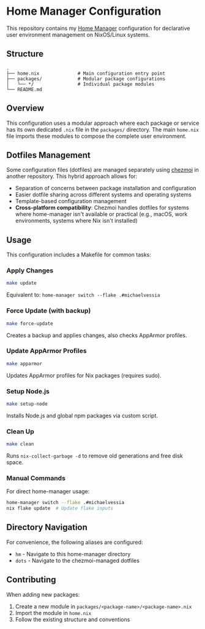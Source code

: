 # Home Manager Configuration

This repository contains my [Home Manager](https://github.com/nix-community/home-manager) configuration for declarative user environment management on NixOS/Linux systems.

## Structure

```
.
├── home.nix              # Main configuration entry point
├── packages/             # Modular package configurations
│   └── */                # Individual package modules
└── README.md
```

## Overview

This configuration uses a modular approach where each package or service has its own dedicated `.nix` file in the `packages/` directory. The main `home.nix` file imports these modules to compose the complete user environment.

## Dotfiles Management

Some configuration files (dotfiles) are managed separately using [chezmoi](https://www.chezmoi.io/) in another repository. This hybrid approach allows for:
- Separation of concerns between package installation and configuration
- Easier dotfile sharing across different systems and operating systems
- Template-based configuration management
- **Cross-platform compatibility**: Chezmoi handles dotfiles for systems where home-manager isn't available or practical (e.g., macOS, work environments, systems where Nix isn't installed)

## Usage

This configuration includes a Makefile for common tasks:

### Apply Changes
```bash
make update
```
Equivalent to: `home-manager switch --flake .#michaelvessia`

### Force Update (with backup)
```bash
make force-update
```
Creates a backup and applies changes, also checks AppArmor profiles.

### Update AppArmor Profiles
```bash
make apparmor
```
Updates AppArmor profiles for Nix packages (requires sudo).

### Setup Node.js
```bash
make setup-node
```
Installs Node.js and global npm packages via custom script.

### Clean Up
```bash
make clean
```
Runs `nix-collect-garbage -d` to remove old generations and free disk space.

### Manual Commands
For direct home-manager usage:
```bash
home-manager switch --flake .#michaelvessia
nix flake update  # Update flake inputs
```

## Directory Navigation

For convenience, the following aliases are configured:
- `hm` - Navigate to this home-manager directory
- `dots` - Navigate to the chezmoi-managed dotfiles

## Contributing

When adding new packages:
1. Create a new module in `packages/<package-name>/<package-name>.nix`
2. Import the module in `home.nix`
3. Follow the existing structure and conventions